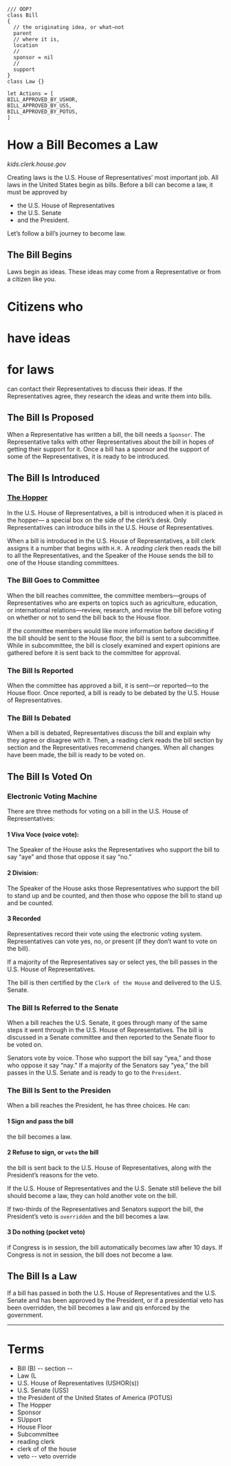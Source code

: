 ```es6
/// OOP?
class Bill
{
  // the originating idea, or what—not
  parent
  // where it is,
  location
  //
  sponsor = nil
  //
  support
}
class Law {}

let Actions = [
BILL_APPROVED_BY_USHOR,
BILL_APPROVED_BY_USS,
BILL_APPROVED_BY_POTUS,
]

```

# How a Bill Becomes a Law
_kids.clerk.house.gov_

Creating laws is the U.S. House of Representatives’ most important job.
All laws in the United States begin as bills.
Before a bill can become a law, it must be approved by
  - the U.S. House of Representatives
  - the U.S. Senate
  - and the President.
  
Let’s follow a bill’s journey to become law.

## The Bill Begins
Laws begin as ideas. These ideas may come from a Representative
or from a citizen like you.
# Citizens who
# have ideas
# for laws
can contact their Representatives to discuss their ideas.
If the Representatives agree,
they research the ideas and write them into bills.

## The Bill Is Proposed
When a Representative has written a bill,
the bill needs a `Sponsor`.
The Representative talks with other Representatives
about the bill in hopes of getting their support for it.
Once a bill has a sponsor and the support of some of the Representatives, it is ready to be introduced.

## The Bill Is Introduced
 
### [The Hopper](https://github.com/Nagle/uscode/blob/master/concepts/Hopper.md)
In the U.S. House of Representatives, a bill is introduced when it is placed in the hopper—
a special box on the side of the clerk’s desk.
Only Representatives can introduce bills in the U.S. House of Representatives.

When a bill is introduced in the U.S. House of Representatives,
a bill clerk assigns it a number that begins with `H.R.`
A _reading clerk_ then reads the bill to all the Representatives,
and the Speaker of the House sends the bill to one of the House standing committees.

### The Bill Goes to Committee
When the bill reaches committee,
the committee members—groups of Representatives
who are experts on topics such as
agriculture, education, or international relations—review,
research, and revise the bill before voting on whether
or not to send the bill back to the House floor.

If the committee members would like more information
before deciding if the bill should be sent to the House floor,
the bill is sent to a subcommittee.
While in subcommittee, the bill is closely examined and
expert opinions are gathered before it is sent back to the committee for approval.

### The Bill Is Reported
When the committee has approved a bill,
it is sent—or reported—to the House floor.
Once reported,
a bill is ready to be debated by the U.S. House of Representatives.

### The Bill Is Debated
When a bill is debated, Representatives discuss
the bill and explain why they agree or disagree with it.
Then, a reading clerk reads the bill section by section
and the Representatives recommend changes.
When all changes have been made, the bill is ready to be voted on.

## The Bill Is Voted On
 
### Electronic Voting Machine
There are three methods for voting on a bill in the U.S. House of Representatives:

#### 1 Viva Voce (voice vote):
The Speaker of the House asks the Representatives who support
the bill to say “aye” and those that oppose it say “no.”

#### 2 Division:
The Speaker of the House asks those Representatives who
support the bill to stand up and be counted,
and then those who oppose the bill to stand up and be counted.
#### 3 Recorded
Representatives record their vote using the electronic voting system.
Representatives can vote yes, no, or present
(if they don’t want to vote on the bill).

If a majority of the Representatives say or select yes,
the bill passes in the U.S. House of Representatives.

The bill is then certified by the `Clerk of the House`
and delivered to the U.S. Senate.

### The Bill Is Referred to the Senate
When a bill reaches the U.S. Senate,
it goes through many of the same steps it went through in the U.S. House of Representatives.
The bill is discussed in a Senate committee and then reported to the Senate floor to be voted on.

Senators vote by voice.
Those who support the bill say “yea,”
and those who oppose it say “nay.”
If a majority of the Senators say “yea,”
the bill passes in the U.S. Senate and is ready to go to the `President`.

### The Bill Is Sent to the Presiden
When a bill reaches the President, he has three choices. He can:

#### 1 Sign and pass the bill
the bill becomes a law.

#### 2 Refuse to sign, or `veto` the bill
the bill is sent back to the U.S. House of Representatives,
along with the President’s reasons for the veto.

If the U.S. House of Representatives and the U.S. Senate
still believe the bill should become a law,
they can hold another vote on the bill.

If two-thirds of the Representatives and Senators support the bill,
the President’s veto is `overridden` and the bill becomes a law.

#### 3 Do nothing (pocket veto)
if Congress is in session, the bill automatically becomes law after 10 days.
If Congress is not in session, the bill does not become a law.

## The Bill Is a Law
If a bill has passed in both
the U.S. House of Representatives
and the U.S. Senate
and has been approved by the President,
or if a presidential veto has been overridden,
the bill becomes a law and
qis enforced by the government.
<hr/>

# Terms
 - Bill (B)
 -- section
 -- 
 - Law  (L
 - U.S. House of Representatives (USHOR(s))
 - U.S. Senate (USS)
 - the President of the United States of America (POTUS)
 - The Hopper
 - Sponsor
 - SUpport
 - House Floor
 - Subcommittee
 - reading clerk
 - clerk of of the house
 - veto
 -- veto override
